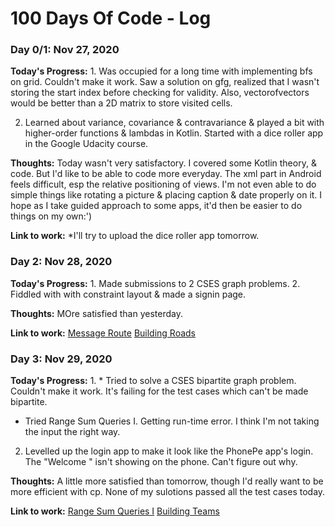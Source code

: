 # 100 Days Of Code - Log

### Day 0/1: Nov 27, 2020

**Today's Progress:** 1. Was occupied for a long time with implementing bfs on grid. Couldn't make it work. Saw a solution on gfg, realized that I wasn't storing the start index before checking for validity. Also, vectorofvectors would be better than a 2D matrix to store visited cells.

2. Learned about variance, covariance & contravariance & played a bit with higher-order functions & lambdas in Kotlin. Started with a dice roller app in the Google Udacity course.

**Thoughts:** Today wasn't very satisfactory. I covered some Kotlin theory, & code. But I'd like to be able to code more everyday. The xml part in Android feels difficult, esp the relative positioning of views. I'm not even able to do simple things like rotating a picture & placing caption & date properly on it. I hope as I take guided approach to some apps, it'd then be easier to do things on my own:')

**Link to work:** []() *I'll try to upload the dice roller app tomorrow.

### Day 2: Nov 28, 2020

**Today's Progress:** 1. Made submissions to 2 CSES graph problems.
 2. Fiddled with with constraint layout & made a signin page.

**Thoughts:** MOre satisfied than yesterday.

**Link to work:** [Message Route](https://cses.fi/paste/8e67d8338b47789513fc42/)
[Building Roads](https://cses.fi/paste/00203e2e7653faed13fbb8/)

### Day 3: Nov 29, 2020

**Today's Progress:** 1. * Tried to solve a CSES bipartite graph problem. Couldn't make it work. It's failing for the test cases which can't be made bipartite.
* Tried Range Sum Queries I. Getting run-time error. I think I'm not taking the input the right way.
2. Levelled up the login app to make it look like the PhonePe app's login. The "Welcome " isn't showing on the phone. Can't figure out why.

**Thoughts:** A little more satisfied than tomorrow, though I'd really want to be more efficient with cp. None of my sulotions passed all the test cases today.

**Link to work:** [Range Sum Queries I](https://cses.fi/paste/8232e2ec0c3dd52d140de0/)
[Building Teams](https://cses.fi/paste/655e120b16f73ab2140684/)

